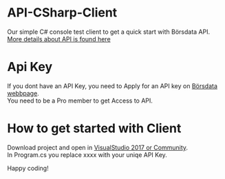 # API-CSharp-Client
Our simple C# console test client to get a quick start with Börsdata API.  
[More details about API is found here](https://github.com/Borsdata-Sweden/API)  

# Api Key
If you dont have an API Key, you need to Apply for an API key on [Börsdata webbpage](https://borsdata.se/).  
You need to be a Pro member to get Access to API.

# How to get started with Client
Download project and open in [VisualStudio 2017 or Community](https://visualstudio.microsoft.com/downloads/#DownloadFamilies_2).    
In Program.cs you replace xxxx with your uniqe API Key.


Happy coding!  




